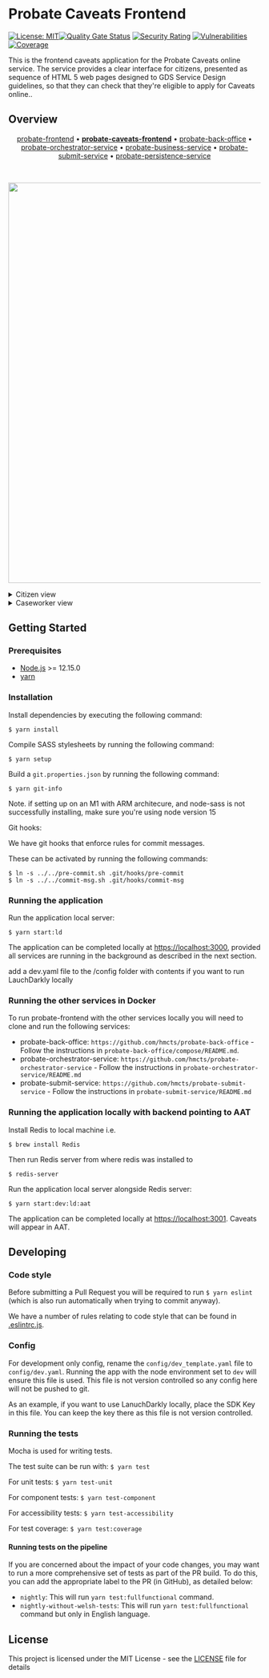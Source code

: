 # Probate Caveats Frontend

[![License: MIT](https://img.shields.io/badge/License-MIT-yellow.svg)](https://opensource.org/licenses/MIT)[![Quality Gate Status](https://sonarcloud.io/api/project_badges/measure?project=Caveat&metric=alert_status)](https://sonarcloud.io/summary/new_code?id=Caveat) [![Security Rating](https://sonarcloud.io/api/project_badges/measure?project=Caveat&metric=security_rating)](https://sonarcloud.io/summary/new_code?id=Caveat) [![Vulnerabilities](https://sonarcloud.io/api/project_badges/measure?project=Caveat&metric=vulnerabilities)](https://sonarcloud.io/summary/new_code?id=Caveat) [![Coverage](https://sonarcloud.io/api/project_badges/measure?project=Caveat&metric=coverage)](https://sonarcloud.io/summary/new_code?id=Caveat)

This is the frontend caveats application for the Probate Caveats online service. The service provides a clear interface for citizens, presented as sequence of HTML 5 web pages designed to GDS Service Design guidelines, so that they can check that they're eligible to apply for Caveats online..

## Overview

<p align="center">
<a href="https://github.com/hmcts/probate-frontend">probate-frontend</a> • <b><a href="https://github.com/hmcts/probate-caveats-frontend">probate-caveats-frontend</a></b> • <a href="https://github.com/hmcts/probate-back-office">probate-back-office</a> • <a href="https://github.com/hmcts/probate-orchestrator-service">probate-orchestrator-service</a> • <a href="https://github.com/hmcts/probate-business-service">probate-business-service</a> • <a href="https://github.com/hmcts/probate-submit-service">probate-submit-service</a> • <a href="https://github.com/hmcts/probate-persistence-service">probate-persistence-service</a>
</p>

<br>

<p align="center">
  <img src="https://raw.githubusercontent.com/hmcts/reform-api-docs/master/docs/c4/probate/images/structurizr-probate-overview.png" width="800"/>
</p>

<details>
<summary>Citizen view</summary>
<img src="https://raw.githubusercontent.com/hmcts/reform-api-docs/master/docs/c4/probate/images/structurizr-probate-citizen.png" width="700">
</details>
<details>
<summary>Caseworker view</summary>
<img src="https://raw.githubusercontent.com/hmcts/reform-api-docs/master/docs/c4/probate/images/structurizr-probate-caseworker.png" width="700">
</details>

## Getting Started

### Prerequisites

- [Node.js](nodejs.org) >= 12.15.0
- [yarn](yarnpkg.com)

### Installation

Install dependencies by executing the following command:
```
$ yarn install
```

Compile SASS stylesheets by running the following command:
```
$ yarn setup
```

Build a `git.properties.json` by running the following command:
```
$ yarn git-info
```

Note. if setting up on an M1 with ARM architecure, and node-sass is not successfully installing, make sure you're using node version 15

Git hooks:

We have git hooks that enforce rules for commit messages.

These can be activated by running the following commands:
```
$ ln -s ../../pre-commit.sh .git/hooks/pre-commit
$ ln -s ../../commit-msg.sh .git/hooks/commit-msg
```

### Running the application

Run the application local server:
```
$ yarn start:ld
```

The application can be completed locally at [https://localhost:3000](https://localhost:3000), provided all services are running in the background as described in the next section.

add a dev.yaml file to the /config folder with contents if you want to run LauchDarkly locally

### Running the other services in Docker

To run probate-frontend with the other services locally you will need to clone and run the following services:

- probate-back-office: `https://github.com/hmcts/probate-back-office` - Follow the instructions in `probate-back-office/compose/README.md`.
- probate-orchestrator-service: `https://github.com/hmcts/probate-orchestrator-service` - Follow the instructions in `probate-orchestrator-service/README.md`
- probate-submit-service: `https://github.com/hmcts/probate-submit-service` - Follow the instructions in `probate-submit-service/README.md`

### Running the application locally with backend pointing to AAT
Install Redis to local machine i.e.
```
$ brew install Redis
```
Then run Redis server from where redis was installed to
```
$ redis-server
```
Run the application local server alongside Redis server:
```
$ yarn start:dev:ld:aat
```

The application can be completed locally at [https://localhost:3001](https://localhost:3001). Caveats will appear in AAT. 

## Developing
### Code style

Before submitting a Pull Request you will be required to run `$ yarn eslint` (which is also run automatically when trying to commit anyway).

We have a number of rules relating to code style that can be found in [.eslintrc.js](https://github.com/hmcts/probate-caveats-frontend/blob/develop/.eslintrc.js).

### Config

For development only config, rename the `config/dev_template.yaml` file to `config/dev.yaml`. Running the app with the node environment set to `dev` will ensure this file is used.
This file is not version controlled so any config here will not be pushed to git.

As an example, if you want to use LanuchDarkly locally, place the SDK Key in this file. You can keep the key there as this file is not version controlled.

### Running the tests

Mocha is used for writing tests.

The test suite can be run with:
`$ yarn test`

For unit tests:
`$ yarn test-unit`

For component tests:
`$ yarn test-component`

For accessibility tests:
`$ yarn test-accessibility`

For test coverage:
`$ yarn test:coverage`

#### Running tests on the pipeline
If you are concerned about the impact of your code changes, you may want to run a more comprehensive set of tests as
part of the PR build. To do this, you can add the appropriate label to the PR (in GitHub), as detailed below:
- `nightly`: This will run `yarn test:fullfunctional` command.
- `nightly-without-welsh-tests`: This will run `yarn test:fullfunctional` command but only in English language.

## License

This project is licensed under the MIT License - see the [LICENSE](https://github.com/hmcts/probate-caveats-frontend/blob/develop/LICENSE.md) file for details
